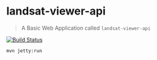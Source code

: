 # landsat-viewer-api

> A Basic Web Application called `landsat-viewer-api`

[![Build Status](https://travis-ci.org/dbazile/landsat-viewer-api.svg?branch=master)](https://travis-ci.org/dbazile/landsat-viewer-api)



```
mvn jetty:run
```
